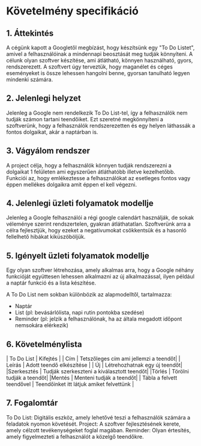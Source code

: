 # Követelmény specifikáció
## 1. Áttekintés

A cégünk kapott a Googletől megbízást, hogy készítsünk egy "To Do Listet", amivel a felhasználóinak a mindennapi beosztását meg tudják könnyíteni. A célunk olyan szoftver készítése, ami átlátható, könnyen használható, gyors, rendszerezett. A szoftvert úgy terveztük, hogy maganélet és céges eseményeket is össze lehessen hangolni benne, gyorsan tanulható legyen mindenki számára. 


## 2. Jelenlegi helyzet

Jelenleg a Google nem rendelkezik To Do List-tel, így a felhasználók nem tudják számon tartani teendőiket. Ezt szeretné megkönnyíteni a szoftverünk, hogy a felhasználók rendszerezetten és egy helyen láthassák a fontos dolgaikat, akár a naptárban is.

## 3. Vágyálom rendszer

A project célja, hogy a felhasználók könnyen tudják rendszerezni a dolgaikat 1 felületen ami egyszerűen átláthatóbb illetve kezelhetőbb. Funkciói az, hogy emlékeztesse a felhasználókat az esetleges fontos vagy éppen mellékes dolgaikra amit éppen el kell végezni.

## 4. Jelenlegi üzleti folyamatok modellje

Jelenleg a Google felhasználói a régi google calendárt használják, de sokak véleménye szerint rendszertelen, gyakran átláthatatlan. Szoftverünk arra a célra fejlesztjük, hogy ezeket a negatívumokat csökkentsük
és a hasonló fellelhető hibákat kiküszöböljük.

## 5. Igényelt üzleti folyamatok modellje

Egy olyan szoftver létrehozása, amely alkalmas arra, hogy a Google néhány funkcióját együttesen lehessen alkalmazni az új alkalmazással, ilyen például a naptár funkció és a lista készítése.

A To Do List nem sokban különbözik az alapmodelltől, tartalmazza:

- Naptár
- List (pl: bevásárlólista, napi rutin pontokba szedése)
- Reminder (pl: jelzik a felhasználónak, ha az általa megadott időpont nemsokára elérkezik)

## 6. Követelménylista

| To Do List | Kifejtés |
| Cím | Tetszőleges cím ami jellemzi a teendőt|
| Leírás | Adott teendő elkészítése |
| Új | Létrehozhatnak egy új teendőt|
|Szerkesztés | Tudják szerkeszteni a kiválasztott teendőt|
|Törlés | Törölni tudják a teendőt|
|Mentés | Menteni tudják a teendőt|
| Tábla a felvett teendővel | Teendőinket itt látjuk amiket felvettünk |

## 7. Fogalomtár

To Do List: Digitális eszköz, amely lehetővé teszi a felhasználók számára a feladatok nyomon követését.
Project: A szoftver fejlesztésének kerete, amely célzott tevékenységeket foglal magában.
Reminder: Olyan értesítés, amely figyelmezteti a felhasználót a közelgő teendőkre.

